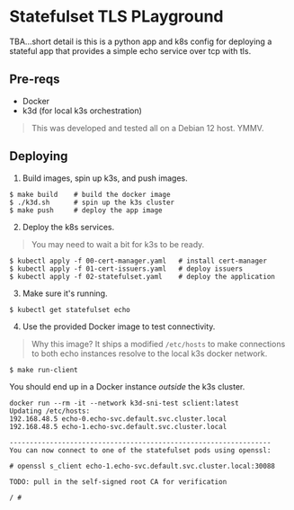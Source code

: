 # Statefulset TLS PLayground

TBA...short detail is this is a python app and k8s config for
deploying a stateful app that provides a simple echo service over tcp
with tls.

## Pre-reqs
- Docker
- k3d (for local k3s orchestration)

> This was developed and tested all on a Debian 12 host. YMMV.

## Deploying

1. Build images, spin up k3s, and push images.

```
$ make build    # build the docker image
$ ./k3d.sh      # spin up the k3s cluster
$ make push     # deploy the app image
```

2. Deploy the k8s services.
> You may need to wait a bit for k3s to be ready.
```
$ kubectl apply -f 00-cert-manager.yaml   # install cert-manager
$ kubectl apply -f 01-cert-issuers.yaml   # deploy issuers
$ kubectl apply -f 02-statefulset.yaml    # deploy the application
```

3. Make sure it's running.

```
$ kubectl get statefulset echo
```

4. Use the provided Docker image to test connectivity.

> Why this image? It ships a modified `/etc/hosts` to make connections
> to both echo instances resolve to the local k3s docker network.

```
$ make run-client
```

You should end up in a Docker instance *outside* the k3s cluster.

```
docker run --rm -it --network k3d-sni-test sclient:latest
Updating /etc/hosts:
192.168.48.5 echo-0.echo-svc.default.svc.cluster.local
192.168.48.5 echo-1.echo-svc.default.svc.cluster.local

-----------------------------------------------------------------
You can now connect to one of the statefulset pods using openssl:

# openssl s_client echo-1.echo-svc.default.svc.cluster.local:30088

TODO: pull in the self-signed root CA for verification

/ #
```
